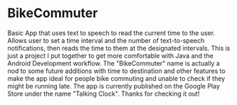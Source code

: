 # BikeCommuter
Basic App that uses text to speech to read the current time to the user. Allows user to set a time interval and the number of text-to-speech notifications, then reads the time to them at the designated intervals. This is just a project I put together to get more comfortable with Java and the Android Development workflow. The "BikeCommuter" name is actually a nod to some future additions with time to destination and other features to make the app ideal for people bike commuting and unable to check if they might be running late. The app is currently published on the Google Play Store under the name "Talking Clock". Thanks for checking it out!
